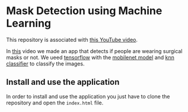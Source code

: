 # Mask Detection using Machine Learning 

This repository is associated with [this YouTube video](https://youtu.be/bCFtoUm5uH4).

In [this](https://youtu.be/bCFtoUm5uH4) video we made an app that detects if people are wearing surgical masks or not. 
We ueed [tensorflow](https://www.tensorflow.org/js) with the [mobilenet model](https://github.com/tensorflow/tfjs-models/tree/master/mobilenet) and [knn classifier](https://github.com/tensorflow/tfjs-models/tree/master/knn-classifier) to classify the images.

## Install and use the application

In order to install and use the application you just have to clone the repository and open the `index.html` file.
